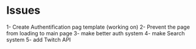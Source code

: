 # Issues

1- Create Authentification pag template (working on)
2- Prevent the page from loading to main page
3- make better auth system
4- make Search system
5- add Twitch API